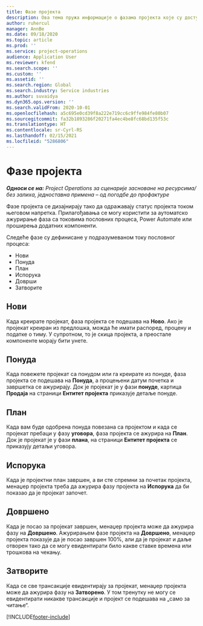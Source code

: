 ```yaml
---
title: Фазе пројекта
description: Ова тема пружа информације о фазама пројекта које су доступне у услузи Microsoft Dynamics Project Operations.
author: ruhercul
manager: AnnBe
ms.date: 09/18/2020
ms.topic: article
ms.prod: ''
ms.service: project-operations
audience: Application User
ms.reviewer: kfend
ms.search.scope: ''
ms.custom: ''
ms.assetid: ''
ms.search.region: Global
ms.search.industry: Service industries
ms.author: suvaidya
ms.dyn365.ops.version: ''
ms.search.validFrom: 2020-10-01
ms.openlocfilehash: a5c695e0cd39f8a222e719cc6c9ffe984fe80b07
ms.sourcegitcommit: fa32b1893286f20271fa4ec4be8fc68bd135f53c
ms.translationtype: HT
ms.contentlocale: sr-Cyrl-RS
ms.lasthandoff: 02/15/2021
ms.locfileid: "5286806"
---
```

# <a name="project-stages"></a>Фазе пројекта

_**Односи се на:** Project Operations за сценарије засноване на ресурсима/без залиха, једноставна примена – од погодбе до профактуре_

Фазе пројекта се дизајнирају тако да одражавају статус пројекта током његовом напретка. Прилагођавања се могу користити за аутоматско ажурирање фаза са токовима пословних процеса, Power Automate или проширења додатних компоненти.

Следеће фазе су дефинисане у подразумеваном току пословног процеса:

- Нови
- Понуда
- План
- Испорука
- Доврши
- Затворите 

## <a name="new"></a>Нови

Када креирате пројекат, фаза пројекта се подешава на **Ново**. Ако је пројекат креиран из предлошка, можда ће имати распоред, процену и податке о тиму. У супротном, то је скица пројекта, а преостале компоненте морају бити унете.

## <a name="quote"></a>Понуда

Када повежете пројекат са понудом или га креирате из понуде, фаза пројекта се подешава на **Понуда**, а процењени датум почетка и завршетка се ажурирају. Док је пројекат је у фази **понуде**, картица **Продаја** на страници **Ентитет пројекта** приказује детаље понуде.

## <a name="plan"></a>План

Када вам буде одобрена понуда повезана са пројектом и када се пројекат пребаци у фазу **уговора**, фаза пројекта се ажурира на **План**. Док је пројекат је у фази **плана**, на страници **Ентитет пројекта** се приказују детаљи уговора.

## <a name="deliver"></a>Испорука

Када је пројектни план завршен, а ви сте спремни за почетак пројекта, менаџер пројекта треба да ажурира фазу пројекта на **Испорука** да би показао да је пројекат започет.

## <a name="complete"></a>Довршено 

Када је посао за пројекат завршен, менаџер пројекта може да ажурира фазу на **Довршено**. Ажурирањем фазе пројекта на **Довршено**, менаџер пројекта показује да је посао завршен 100%, али да је пројекат и даље отворен тако да се могу евидентирати било какве ставке времена или трошкова на чекању.

## <a name="close"></a>Затворите

Када се све трансакције евидентирају за пројекат, менаџер пројекта може да ажурира фазу на **Затворено**. У том тренутку не могу се евидентирати никакве трансакције и пројект се подешава на „само за читање“.



[!INCLUDE[footer-include](../includes/footer-banner.md)]